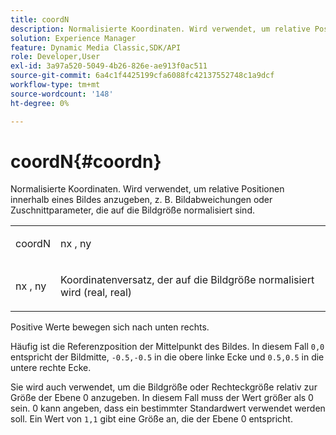```yaml
---
title: coordN
description: Normalisierte Koordinaten. Wird verwendet, um relative Positionen innerhalb eines Bildes anzugeben, z. B. Bildabweichungen oder Zuschnittparameter, die auf die Bildgröße normalisiert sind.
solution: Experience Manager
feature: Dynamic Media Classic,SDK/API
role: Developer,User
exl-id: 3a97a520-5049-4b26-826e-ae913f0ac511
source-git-commit: 6a4c1f4425199cfa6088fc42137552748c1a9dcf
workflow-type: tm+mt
source-wordcount: '148'
ht-degree: 0%

---
```


# coordN{#coordn}

Normalisierte Koordinaten. Wird verwendet, um relative Positionen innerhalb eines Bildes anzugeben, z. B. Bildabweichungen oder Zuschnittparameter, die auf die Bildgröße normalisiert sind.

<table id="simpletable_EFA3111DC4B94BAF94715500DB4DD8FB"> 
 <tr class="strow"> 
  <td class="stentry"> <p><span class="codeph"> <span class="varname"> coordN</span> </span> </p> </td> 
  <td class="stentry"> <p><span class="codeph"> <span class="varname"> nx</span> </span>, <span class="codeph"><span class="varname"> ny</span></span> </p></td> 
 </tr> 
 <tr class="strow"> 
  <td class="stentry"> <p><span class="codeph"> <span class="varname"> nx</span> </span>, <span class="codeph"><span class="varname"> ny</span></span> </p></td> 
  <td class="stentry"> <p>Koordinatenversatz, der auf die Bildgröße normalisiert wird (real, real) </p></td> 
 </tr> 
</table>

Positive Werte bewegen sich nach unten rechts.

Häufig ist die Referenzposition der Mittelpunkt des Bildes. In diesem Fall `0,0` entspricht der Bildmitte, `-0.5,-0.5` in die obere linke Ecke und `0.5,0.5` in die untere rechte Ecke.

Sie wird auch verwendet, um die Bildgröße oder Rechteckgröße relativ zur Größe der Ebene 0 anzugeben. In diesem Fall muss der Wert größer als 0 sein. 0 kann angeben, dass ein bestimmter Standardwert verwendet werden soll. Ein Wert von `1,1` gibt eine Größe an, die der Ebene 0 entspricht.
